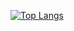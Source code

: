 <!-- [![My GitHub stats](https://my-github-readme-stats-9q3z.vercel.app/api?username=LukeHeimen)](https://github.com/anuraghazra/github-readme-stats) -->

[![Top Langs](https://my-github-readme-stats-9q3z.vercel.app/api/top-langs/?username=LukeHeimen&layout=donut&langs_count=10&theme=cobalt)](https://github.com/LukeHeimen)

<!-- ## Hi there 👋 -->

<!--
**LukeHeimen/LukeHeimen** is a ✨ _special_ ✨ repository because its `README.md` (this file) appears on your GitHub profile.

Here are some ideas to get you started:

- 🔭 I’m currently working on ...
- 🌱 I’m currently learning ...
- 👯 I’m looking to collaborate on ...
- 🤔 I’m looking for help with ...
- 💬 Ask me about ...
- 📫 How to reach me: ...
- 😄 Pronouns: ...
- ⚡ Fun fact: ...
-->
